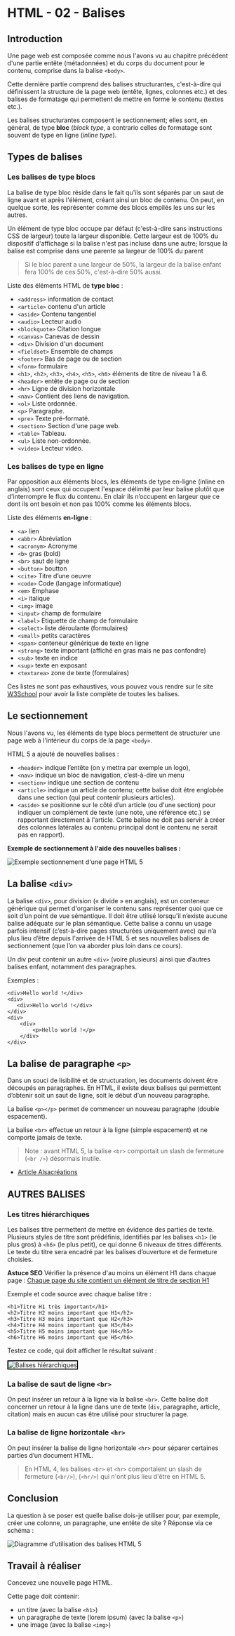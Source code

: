 # HTML - 02 - Balises

## Introduction
 
Une page web est composée comme nous l'avons vu au chapitre précédent d'une partie entête (métadonnées) et du corps du document pour le contenu, comprise dans la balise `<body>`. 

Cette dernière partie comprend des balises structurantes, c'est-à-dire qui définissent la structure de la page web (entête, lignes, colonnes etc.) et des balises de formatage qui permettent de mettre en forme le contenu (textes etc.). 

Les balises structurantes composent le sectionnement; elles sont, en général, de type **bloc** (_block type_, a contrario celles de formatage sont souvent de type en ligne (_inline type_).

## Types de balises

### Les balises de type blocs

La balise de type bloc réside dans le fait qu'ils sont séparés par un saut de ligne avant et après l'élément, créant ainsi un bloc de contenu. On peut, en quelque sorte, les représenter comme des blocs empilés les uns sur les autres. 

Un élément de type bloc occupe par défaut (c'est-à-dire sans instructions CSS de largeur) toute la largeur disponible. Cette largeur est de 100% du dispositif d'affichage si la balise n'est pas incluse dans une autre; lorsque la balise est comprise dans une parente sa largeur de 100% du parent 

> Si le bloc parent a une largeur de 50%, la largeur de la balise enfant fera 100% de ces 50%, c'est-à-dire 50% aussi. 

Liste des éléments HTML de **type bloc** :

* `<address>` information de contact
* `<article>` contenu d'un article
* `<aside>` Contenu tangentiel
* `<audio>` Lecteur audio
* `<blockquote>` Citation longue
* `<canvas>` Canevas de dessin
* `<div>` Division d'un document
* `<fieldset>` Ensemble de champs
* `<footer>` Bas de page ou de section
* `<form>` formulaire
* `<h1>`, `<h2>`, `<h3>`, `<h4>`, `<h5>`, `<h6>` éléments de titre de niveau 1 à 6.
* `<header>` entête de page ou de section
* `<hr>` Ligne de division horizontale
* `<nav>` Contient des liens de navigation.
* `<ol>` Liste ordonnée.
* `<p>` Paragraphe.
* `<pre>` Texte pré-formaté.
* `<section>` Section d'une page web.
* `<table>` Tableau.
* `<ul>` Liste non-ordonnée.
* `<video>` Lecteur vidéo.

### Les balises de type en ligne 

Par opposition aux éléments blocs, les éléments de type en-ligne (inline en anglais) sont ceux qui occupent l'espace délimité par leur balise plutôt que d'interrompre le flux du contenu. En clair ils n’occupent en largeur que ce dont ils ont besoin et non pas 100% comme les éléments blocs.

Liste des éléments **en-ligne** :

* `<a>` lien
* `<abbr>` Abréviation
* `<acronym>` Acronyme
* `<b>` gras (bold)
* `<br>` saut de ligne 
* `<button>` boutton
* `<cite>` Titre d’une oeuvre
* `<code>` Code (langage informatique)
* `<em>` Emphase
* `<i>` italique
* `<img>` image
* `<input>` champ de formulaire
* `<label>` Etiquette de champ de formulaire
* `<select>` liste déroulante (formulaires)
* `<small>` petits caractères
* `<span>` conteneur générique de texte en ligne
* `<strong>` texte important (affiché en gras mais ne pas confondre) 
* `<sub>` texte en indice
* `<sup>` texte en exposant
* `<textarea>` zone de texte (formulaires)

Ces listes ne sont pas exhaustives, vous pouvez vous rendre sur le site [W3School](https://www.w3schools.com/tags/default.asp) pour avoir la liste complète de toutes les balises.

## Le sectionnement 

Nous l'avons vu, les éléments de type blocs permettent de structurer une page web à l'intérieur du corps de la page `<body>`. 

HTML 5 a ajouté de nouvelles balises :

* `<header>` indique l’entête (on y mettra par exemple un logo),
* `<nav>` indique un bloc de navigation, c’est-à-dire un menu
* `<section>` indique une section de contenu
* `<article>` indique un article de contenu; cette balise doit être englobée dans une section (qui peut contenir plusieurs articles).
* `<aside>` se positionne sur le côté d’un article (ou d'une section) pour indiquer un complément de texte (une note, une référence etc.) se rapportant directement à l'article. Cette balise ne doit pas servir à créer des colonnes latérales au contenu principal dont le contenu ne serait pas en rapport).


**Exemple de sectionnement à l'aide des nouvelles balises :**

![Exemple sectionnement d'une page HTML 5](images/HTML_02_sectionnement.png)

## La balise `<div>` 

La balise `<div>`, pour division (« divide »  en anglais), est un conteneur générique qui permet d'organiser le contenu sans représenter quoi que ce soit d’un point de vue sémantique. Il doit être utilisé lorsqu'il n’existe aucune balise adéquate sur le plan sémantique. 
Cette balise a connu un usage parfois intensif (c’est-à-dire pages structurées uniquement avec) qui n’a plus lieu d’être depuis l'arrivée de HTML 5 et ses nouvelles balises de sectionnement (que l’on va aborder plus loin dans ce cours).

Un div peut contenir un autre `<div>` (voire plusieurs) ainsi que d’autres balises enfant, notamment des paragraphes. 

Exemples :

    <div>Hello world !</div>
    <div>
       <div>Hello world !</div>
    </div>
    <div>
        <div>
            <p>Hello world !</p>
        </div>
    </div>

## La balise de paragraphe `<p>` 

Dans un souci de lisibilité et de structuration, les documents doivent être découpés en paragraphes. En HTML, il existe deux balises qui permettent d’obtenir soit un saut de ligne, soit le début d’un nouveau paragraphe. 

La balise `<p></p>` permet de commencer un nouveau paragraphe (double espacement). 

La balise `<br>` effectue un retour à la ligne (simple espacement) et ne comporte jamais de texte.

> Note : avant HTML 5, la balise `<br>` comportait un slash de fermeture (`<br />`) désormais inutile.    

* [Article Alsacréations](https://www.alsacreations.com/article/lire/1376-html5-section-article-nav-header-footer-aside.html)

## AUTRES BALISES

### Les titres hiérarchiques

Les balises titre permettent de mettre en évidence des parties de texte. Plusieurs styles de titre sont prédéfinis, identifiés par les balises `<h1>` (le plus gros) à `<h6>` (le plus petit), ce qui donne 6 niveaux de titres différents. Le texte du titre sera encadré par les balises d’ouverture et de fermeture choisies. 

**Astuce SEO**
Vérifier la présence d'au moins un élément H1 dans chaque page :
[Chaque page du site contient un élément de titre de section H1](https://checklists.opquast.com/fr/seo/chaque-page-du-site-contient-un-element-de-titre-de-section-h1)

Exemple et code source avec chaque balise titre : 

    <h1>Titre H1 très important</h1>
    <h2>Titre H2 moins important que H1</h2> 
    <h3>Titre H3 moins important que H2</h3> 
    <h4>Titre H4 moins important que H3</h4> 
    <h5>Titre H5 moins important que H4</h5> 
    <h6>Titre H6 moins important que H5</h6>

Testez ce code, qui doit afficher le résultat suivant :

<img src="images/HTML_02_balises_hn.png" alt="Balises hiérarchiques" style="border:2px solid #000">

### La balise de saut de ligne `<br>` 

On peut insérer un retour à la ligne via la balise `<br>`. Cette balise doit concerner un retour à la ligne dans une de texte (`div`, paragraphe, article, citation) mais en aucun cas être utilisé pour structurer la page. 

### La balise de ligne horizontale `<hr>` 

On peut insérer la balise de ligne horizontale `<hr>` pour séparer certaines parties d’un document HTML. 
    
> En HTML 4, les balises `<br>` et `<hr>` comportaient un slash de fermeture (`<br/>`), (`<hr/>`) qui n'ont plus lieu d'être en HTML 5. 

## Conclusion

La question à se poser est quelle balise dois-je utiliser pour, par exemple, créer une colonne, un paragraphe, une entête de site ? Réponse via ce schéma :

![Diagramme d'utilisation des balises HTML 5](images/HTML_02_cyberscooty_diagramme_html5.svg)

## Travail à réaliser 

Concevez une nouvelle page HTML.

Cette page doit contenir:

- un titre (avec la balise `<h1>`)
- un paragraphe de texte (lorem ipsum) (avec la balise `<p>`) 
- une image (avec la balise `<img>`)



<br>
<br>
<br>